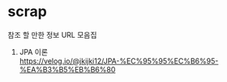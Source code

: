 # scrap
참조 할 만한 정보 URL 모음집

1. JPA 이론
<br>https://velog.io/@jkijki12/JPA-%EC%95%95%EC%B6%95-%EA%B3%B5%EB%B6%80
